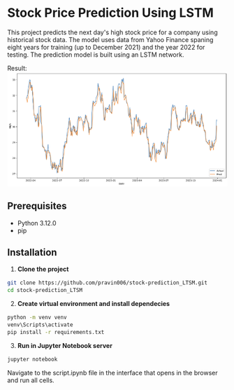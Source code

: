 # Stock Price Prediction Using LSTM

This project predicts the next day's high stock price for a company using historical stock data. The model uses data from Yahoo Finance spaning eight years for training (up to December 2021) and the year 2022 for testing. The prediction model is built using an LSTM network.

Result:
![Prediction](prediction.png)

## Prerequisites
- Python 3.12.0
- pip

## Installation

1. **Clone the project**
```bash
git clone https://github.com/pravin006/stock-prediction_LTSM.git
cd stock-prediction_LTSM
```

2. **Create virtual environment and install dependecies**
```bash
python -m venv venv
venv\Scripts\activate
pip install -r requirements.txt
```

3. **Run in Jupyter Notebook server**
```bash
jupyter notebook
```
Navigate to the script.ipynb file in the interface that opens in the browser and run all cells.

